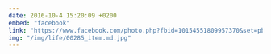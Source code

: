 ```yaml
---
date: 2016-10-4 15:20:09 +0200
embed: "facebook"
link: "https://www.facebook.com/photo.php?fbid=10154551809957370&set=pb.836997369.-2207520000.1491385050.&type=3&theater"
img: "/img/life/00285_item.md.jpg"
---
```


